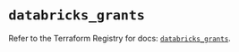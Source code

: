 # `databricks_grants`

Refer to the Terraform Registry for docs: [`databricks_grants`](https://registry.terraform.io/providers/databricks/databricks/1.45.0/docs/resources/grants).
